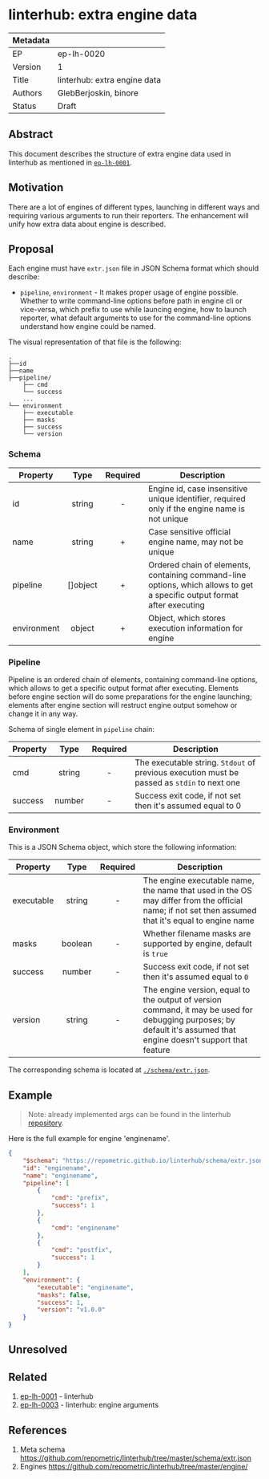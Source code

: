 ﻿# linterhub: extra engine data

| Metadata     |                                         |
| ------------ |-----------------------------------------|
| EP           | ep-lh-0020                              |
| Version      | 1                                       |
| Title        | linterhub: extra engine data            |
| Authors      | GlebBerjoskin, binore                   |
| Status       | Draft                                   |

## Abstract

This document describes the structure of extra engine data used in linterhub as mentioned in [`ep-lh-0001`](#related).

## Motivation

There are a lot of engines of different types, launching in different ways and requiring various arguments to run their reporters. The enhancement will unify how extra data about engine is described.

## Proposal

Each engine must have `extr.json` file in JSON Schema format which should describe:

- `pipeline`, `environment` - It makes proper usage of engine possible. Whether to write command-line options before path in engine cli or vice-versa, which prefix to use while launcing engine, how  to launch reporter, what default arguments to use for the command-line options understand how engine could be named.


The visual representation of that file is the following:

```
.
├──id
├──name
├──pipeline/
    ├── cmd
    └── success	
    ...			
└── environment
    ├── executable
    ├── masks
    ├── success
    └── version	

```

### Schema

| Property        | Type     | Required | Description |
| -               | :-:      | :-:      | -           |
| id              | string   | -        | Engine id, case insensitive unique identifier, required only if the engine name is not unique |
| name            | string   | +        | Case sensitive official engine name, may not be unique |
| pipeline        | []object   | +        | Ordered chain of elements, containing command-line options, which allows to get a specific output format after executing |
| environment     | object   | +        | Object, which stores execution information for engine |

### Pipeline

Pipeline is an ordered chain of elements, containing command-line options, which allows to get a specific output format after executing. Elements before engine section will do some preparations for the engine launching; elements after engine section will restruct engine output somehow or change it in any way.

Schema of single element in `pipeline` chain:

| Property    | Type     | Required | Description |
| -           | :-:      | :-:      | -           |
| cmd  		  | string   | -        | The executable string. `Stdout` of previous execution must be passed as `stdin` to next one |
| success     | number   | -        | Success exit code, if not set then it's assumed equal to 0 |

### Environment

This is a JSON Schema object, which store the following information:

| Property    | Type     | Required | Description |
| -           | :-:      | :-:      | -           |
| executable  | string   | -        | The engine executable name, the name that used in the OS may differ from the official name; if not set then assumed that it's equal to engine name |
| masks       | boolean  | -        | Whether filename masks are supported by engine, default is `true` |
| success     | number   | -        | Success exit code, if not set then it's assumed equal to `0` |
| version     | string   | -        | The engine version, equal to the output of version command, it may be used for debugging purposes; by default it's assumed that engine doesn't support that feature |

The corresponding schema is located at [`./schema/extr.json`](#references).

## Example

> Note: already implemented args can be found in the linterhub [repository](#references).

Here is the full example for engine 'enginename'.

```json
{
    "$schema": "https://repometric.github.io/linterhub/schema/extr.json",
    "id": "enginename",
    "name": "enginename",
    "pipeline": [
		{
			"cmd": "prefix",
			"success": 1
		},
		{
			"cmd": "enginename"
		},
		{
			"cmd": "postfix",
			"success": 1
		}
	],
    "environment": {
		"executable": "enginename",
		"masks": false,
		"success": 1,
		"version": "v1.0.0"
    }
}
```

## Unresolved

## Related

1. [ep-lh-0001](ep-lh-0001.md) - linterhub
2. [ep-lh-0003](ep-lh-0003.md) - linterhub: engine arguments

## References

1. Meta schema <https://github.com/repometric/linterhub/tree/master/schema/extr.json>
2. Engines <https://github.com/repometric/linterhub/tree/master/engine/>
